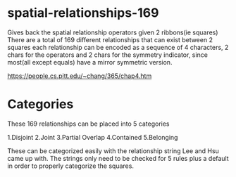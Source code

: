 # spatial-relationships-169
Gives back the spatial relationship operators given 2 ribbons(ie squares)
There are a total of 169 different relationships that can exist between 2 squares each
relationship can be encoded as a sequence of 4 characters, 2 chars for the operators and 2 chars for the symmetry indicator, since most(all except equals) have a mirror symmetric version.

https://people.cs.pitt.edu/~chang/365/chap4.htm

# Categories
These 169 relationships can be placed into 5 categories

1.Disjoint
2.Joint
3.Partial Overlap
4.Contained
5.Belonging

These can be categorized easily with the relationship string Lee and Hsu came up with.
The strings only need to be checked for 5 rules plus a default in order to properly categorize the squares.

